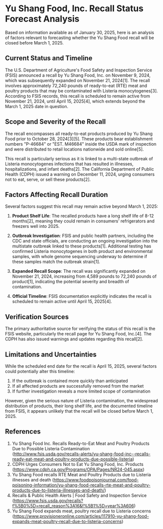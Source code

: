 # Yu Shang Food, Inc. Recall Status Forecast Analysis

Based on information available as of January 30, 2025, here is an analysis of factors relevant to forecasting whether the Yu Shang Food recall will be closed before March 1, 2025.

## Current Status and Timeline

The U.S. Department of Agriculture's Food Safety and Inspection Service (FSIS) announced a recall by Yu Shang Food, Inc. on November 9, 2024, which was subsequently expanded on November 21, 2024[1]. The recall involves approximately 72,240 pounds of ready-to-eat (RTE) meat and poultry products that may be contaminated with Listeria monocytogenes[3]. According to FSIS records, this recall is scheduled to remain active from November 21, 2024, until April 15, 2025[4], which extends beyond the March 1, 2025 date in question.

## Scope and Severity of the Recall

The recall encompasses all ready-to-eat products produced by Yu Shang Food prior to October 28, 2024[3][5]. These products bear establishment numbers "P-46684" or "EST. M46684" inside the USDA mark of inspection and were distributed to retail locations nationwide and sold online[5].

This recall is particularly serious as it is linked to a multi-state outbreak of Listeria monocytogenes infections that has resulted in illnesses, hospitalizations, and infant deaths[2]. The California Department of Public Health (CDPH) issued a warning on December 11, 2024, urging consumers not to eat, serve, or sell these products[2].

## Factors Affecting Recall Duration

Several factors suggest this recall may remain active beyond March 1, 2025:

1. **Product Shelf Life**: The recalled products have a long shelf life of 8-12 months[2], meaning they could remain in consumers' refrigerators and freezers well into 2025.

2. **Outbreak Investigation**: FSIS and public health partners, including the CDC and state officials, are conducting an ongoing investigation into the multistate outbreak linked to these products[1]. Additional testing has confirmed Listeria monocytogenes in both product and environmental samples, with whole genome sequencing underway to determine if these samples match the outbreak strain[1].

3. **Expanded Recall Scope**: The recall was significantly expanded on November 21, 2024, increasing from 4,589 pounds to 72,240 pounds of product[1], indicating the potential severity and breadth of contamination.

4. **Official Timeline**: FSIS documentation explicitly indicates the recall is scheduled to remain active until April 15, 2025[4].

## Verification Sources

The primary authoritative source for verifying the status of this recall is the FSIS website, particularly the recall page for Yu Shang Food, Inc.[4]. The CDPH has also issued warnings and updates regarding this recall[2].

## Limitations and Uncertainties

While the scheduled end date for the recall is April 15, 2025, several factors could potentially alter this timeline:

1. If the outbreak is contained more quickly than anticipated
2. If all affected products are successfully removed from the market
3. If further investigation reveals a more limited scope of contamination

However, given the serious nature of Listeria contamination, the widespread distribution of products, their long shelf life, and the documented timeline from FSIS, it appears unlikely that the recall will be closed before March 1, 2025.

## References

1. Yu Shang Food Inc. Recalls Ready-to-Eat Meat and Poultry Products Due to Possible Listeria Contamination (http://www.fsis.usda.gov/recalls-alerts/yu-shang-food-inc--recalls-ready-eat-meat-and-poultry-products-due-possible-listeria)
2. CDPH Urges Consumers Not to Eat Yu Shang Food, Inc. Products (https://www.cdph.ca.gov/Programs/OPA/Pages/NR24-045.aspx)
3. Yu Shang Food recalls RTE Meat and Poultry Products due to Listeria illnesses and death (https://www.foodpoisonjournal.com/food-poisoning-information/yu-shang-food-recalls-rte-meat-and-poultry-products-due-to-listeria-illnesses-and-death/)
4. Recalls & Public Health Alerts | Food Safety and Inspection Service (https://www.fsis.usda.gov/recalls?f%5B0%5D=recall_reason%3A16&f%5B1%5D=year%3A606)
5. Yu Shang Food expands meat, poultry recall due to Listeria concerns (https://www.provisioneronline.com/articles/117910-yu-shang-food-expands-meat-poultry-recall-due-to-listeria-concerns)